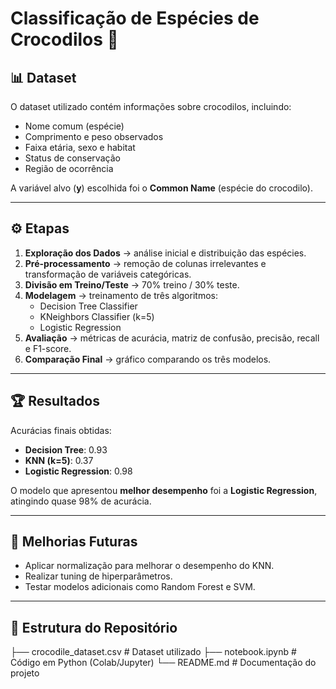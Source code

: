 # Classificação de Espécies de Crocodilos 🐊


## 📊 Dataset
O dataset utilizado contém informações sobre crocodilos, incluindo:
- Nome comum (espécie)  
- Comprimento e peso observados  
- Faixa etária, sexo e habitat  
- Status de conservação  
- Região de ocorrência  

A variável alvo (**y**) escolhida foi o **Common Name** (espécie do crocodilo).

---

## ⚙️ Etapas
1. **Exploração dos Dados** → análise inicial e distribuição das espécies.  
2. **Pré-processamento** → remoção de colunas irrelevantes e transformação de variáveis categóricas.  
3. **Divisão em Treino/Teste** → 70% treino / 30% teste.  
4. **Modelagem** → treinamento de três algoritmos:
   - Decision Tree Classifier
   - KNeighbors Classifier (k=5)
   - Logistic Regression
5. **Avaliação** → métricas de acurácia, matriz de confusão, precisão, recall e F1-score.  
6. **Comparação Final** → gráfico comparando os três modelos.

---

## 🏆 Resultados
Acurácias finais obtidas:

- **Decision Tree**: 0.93  
- **KNN (k=5)**: 0.37  
- **Logistic Regression**: 0.98  

O modelo que apresentou **melhor desempenho** foi a **Logistic Regression**, atingindo quase 98% de acurácia.

---

## 🚀 Melhorias Futuras
- Aplicar normalização para melhorar o desempenho do KNN.  
- Realizar tuning de hiperparâmetros.  
- Testar modelos adicionais como Random Forest e SVM.  

---

## 📂 Estrutura do Repositório

├── crocodile_dataset.csv # Dataset utilizado
├── notebook.ipynb # Código em Python (Colab/Jupyter)
└── README.md # Documentação do projeto
